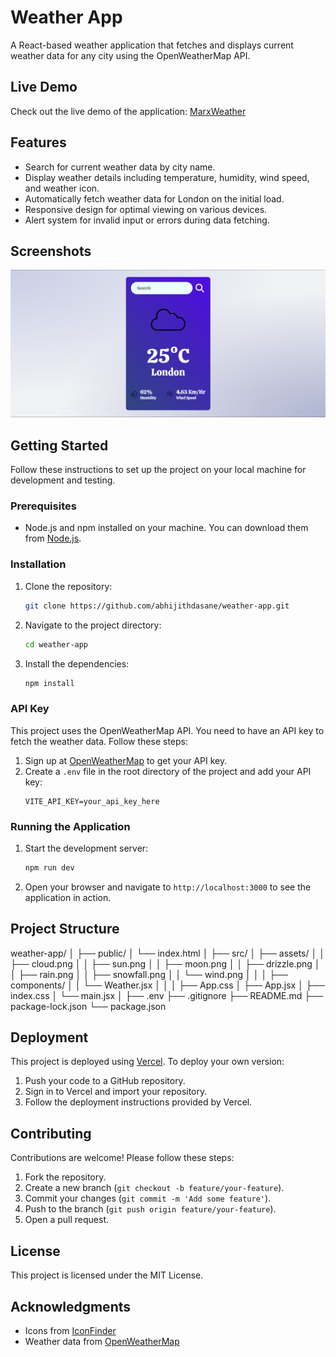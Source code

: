 # Weather App

A React-based weather application that fetches and displays current weather data for any city using the OpenWeatherMap API.

## Live Demo

Check out the live demo of the application: [MarxWeather](https://marxweather.vercel.app/)

## Features

- Search for current weather data by city name.
- Display weather details including temperature, humidity, wind speed, and weather icon.
- Automatically fetch weather data for London on the initial load.
- Responsive design for optimal viewing on various devices.
- Alert system for invalid input or errors during data fetching.

## Screenshots

![Weather App Screenshot](./Screenshot/screenshot.png)

## Getting Started

Follow these instructions to set up the project on your local machine for development and testing.

### Prerequisites

- Node.js and npm installed on your machine. You can download them from [Node.js](https://nodejs.org/).

### Installation

1. Clone the repository:
    ```bash
    git clone https://github.com/abhijithdasane/weather-app.git
    ```

2. Navigate to the project directory:
    ```bash
    cd weather-app
    ```

3. Install the dependencies:
    ```bash
    npm install
    ```

### API Key

This project uses the OpenWeatherMap API. You need to have an API key to fetch the weather data. Follow these steps:

1. Sign up at [OpenWeatherMap](https://home.openweathermap.org/users/sign_up) to get your API key.
2. Create a `.env` file in the root directory of the project and add your API key:
    ```env
    VITE_API_KEY=your_api_key_here
    ```

### Running the Application

1. Start the development server:
    ```bash
    npm run dev
    ```

2. Open your browser and navigate to `http://localhost:3000` to see the application in action.

## Project Structure

weather-app/
│
├── public/
│ └── index.html
│
├── src/
│ ├── assets/
│ │ ├── cloud.png
│ │ ├── sun.png
│ │ ├── moon.png
│ │ ├── drizzle.png
│ │ ├── rain.png
│ │ ├── snowfall.png
│ │ └── wind.png
│ │
│ ├── components/
│ │ └── Weather.jsx
│ │
│ ├── App.css
│ ├── App.jsx
│ ├── index.css
│ └── main.jsx
│
├── .env
├── .gitignore
├── README.md
├── package-lock.json
└── package.json


## Deployment

This project is deployed using [Vercel](https://vercel.com/). To deploy your own version:

1. Push your code to a GitHub repository.
2. Sign in to Vercel and import your repository.
3. Follow the deployment instructions provided by Vercel.

## Contributing

Contributions are welcome! Please follow these steps:

1. Fork the repository.
2. Create a new branch (`git checkout -b feature/your-feature`).
3. Commit your changes (`git commit -m 'Add some feature'`).
4. Push to the branch (`git push origin feature/your-feature`).
5. Open a pull request.

## License

This project is licensed under the MIT License.

## Acknowledgments

- Icons from [IconFinder](https://www.iconfinder.com/)
- Weather data from [OpenWeatherMap](https://openweathermap.org/)

